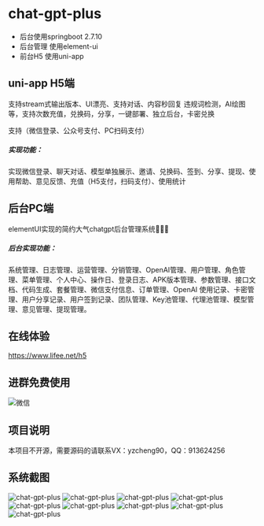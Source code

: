 # chat-gpt-plus

- 后台使用springboot 2.7.10
- 后台管理 使用element-ui
- 前台H5 使用uni-app

## uni-app H5端 

支持stream式输出版本、UI漂亮、支持对话、内容秒回复 违规词检测，AI绘图等，支持次数充值，兑换码，分享，一键部署、独立后台，卡密兑换

支持（微信登录、公众号支付、PC扫码支付）

##### 实现功能：

实现微信登录、聊天对话、模型单独展示、邀请、兑换码、签到、分享、提现、使用帮助、意见反馈、充值（H5支付，扫码支付）、使用统计

## 后台PC端

 elementUI实现的简约大气chatgpt后台管理系统🚀🚀🚀

##### 后台实现功能：

系统管理、日志管理、运营管理、分销管理、OpenAI管理、用户管理、角色管理、菜单管理、个人中心、操作日、登录日志、APK版本管理、参数管理、接口文档、代码生成、套餐管理、微信支付信息、订单管理、OpenAI 使用记录、卡密管理、用户分享记录、用户签到记录、团队管理、Key池管理、代理池管理、模型管理、意见管理、提现管理。

## 在线体验

https://www.lifee.net/h5

## 进群免费使用
![微信](https://cdn.andyeason.cn/ai/10.jpg)


## 项目说明

本项目不开源，需要源码的请联系VX：yzcheng90，QQ：913624256

## 系统截图
![chat-gpt-plus](https://cdn.andyeason.cn/ai/1.jpg)
![chat-gpt-plus](https://cdn.andyeason.cn/ai/2.jpg)
![chat-gpt-plus](https://cdn.andyeason.cn/ai/3.jpg)
![chat-gpt-plus](https://cdn.andyeason.cn/ai/4.jpg)
![chat-gpt-plus](https://cdn.andyeason.cn/ai/5.jpg)
![chat-gpt-plus](https://cdn.andyeason.cn/ai/6.jpg)
![chat-gpt-plus](https://cdn.andyeason.cn/ai/7.jpg)
![chat-gpt-plus](https://cdn.andyeason.cn/ai/11.jpg)
![chat-gpt-plus](https://cdn.andyeason.cn/ai/8.jpg)
